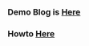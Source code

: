 ### Demo Blog is [Here](https://mohan43u.github.io/LearnShellScriptingWithUs)
### Howto [Here](https://gitlab.com/mohan43u/shellscriptingdocs/-/blob/main/04022023.org)